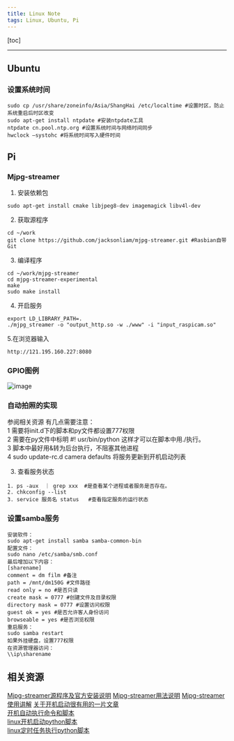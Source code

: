 ```yaml
---
title: Linux Note
tags: Linux, Ubuntu, Pi
---
```


[toc]

---
## Ubuntu

### 设置系统时间
```
sudo cp /usr/share/zoneinfo/Asia/ShangHai /etc/localtime #设置时区，防止系统重启后时区改变
sudo apt-get install ntpdate #安装ntpdate工具
ntpdate cn.pool.ntp.org #设置系统时间与网络时间同步
hwclock –systohc #将系统时间写入硬件时间
```

## Pi

### Mjpg-streamer
1. 安装依赖包
```
sudo apt-get install cmake libjpeg8-dev imagemagick libv4l-dev
```
2. 获取源程序
```
cd ~/work
git clone https://github.com/jacksonliam/mjpg-streamer.git #Rasbian自带Git
```
3. 编译程序
```
cd ~/work/mjpg-streamer
cd mjpg-streamer-experimental
make
sudo make install
```
4. 开启服务
```
export LD_LIBRARY_PATH=.
./mjpg_streamer -o "output_http.so -w ./www" -i "input_raspicam.so"
```
5.在浏览器输入
```
http://121.195.160.227:8080
```

### GPIO图例
![image](http://www.th7.cn/d/file/p/2016/05/23/9c64a32fdb5ff6c261c7814ac52110b3.jpg)

### 自动拍照的实现
参阅相关资源
有几点需要注意：  
1 需要将init.d下的脚本和py文件都设置777权限  
2 需要在py文件中标明 #! usr/bin/python 这样才可以在脚本中用./执行。  
3 脚本中最好用&转为后台执行，不阻塞其他进程  
4 sudo update-rc.d camera defaults 将服务更新到开机启动列表

3. 查看服务状态

```
1. ps -aux  ｜ grep xxx  #是查看某个进程或者服务是否存在。
2. chkconfig --list 
3. service 服务名 status   #查看指定服务的运行状态
```
### 设置samba服务

```
安装软件：
sudo apt-get install samba samba-common-bin
配置文件：
sudo nano /etc/samba/smb.conf
最后增加以下内容：
[sharename]
comment = dm film #备注
path = /mnt/dm150G #文件路径
read only = no #是否只读
create mask = 0777 #创建文件及目录权限
directory mask = 0777 #设置访问权限
guest ok = yes #是否允许客人身份访问
browseable = yes #是否浏览权限
重启服务：
sudo samba restart
如果外挂硬盘，设置777权限
在资源管理器访问：
\\ip\sharename
```
## 相关资源
[Mjpg-streamer源程序及官方安装说明](https://github.com/jacksonliam/mjpg-streamer)
[Mjpg-streamer用法说明](https://github.com/jacksonliam/mjpg-streamer/blob/master/mjpg-streamer-experimental/README.md)
[Mjpg-streamer使用讲解](https://www.raspberrypi.org/forums/viewtopic.php?f=43&t=45178)
[关于开机启动很有用的一片文章](https://www.embbnux.com/2015/04/12/raspberry_pi_setting_python_script_start_on_boot/)  
[开机自动执行命令和脚本](https://www.jianshu.com/p/0cd6727aa082)  
[linux开机启动python脚本](https://blog.csdn.net/zj0078/article/details/41926675)  
[linux定时任务执行python脚本](https://www.cnblogs.com/xfvipp/p/7772920.html)  

